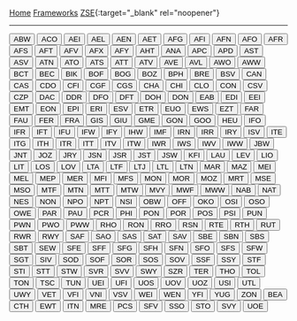 <head>
<style>
.button{
 width: 200px;
 test_align: center;
 }
</style>
</head>

[Home](/zrdb) [Frameworks](/pages/frameworks.md) [ZSE](https://github.com/jtcrum/zse){:target="_blank" rel="noopener"}

- - - 

<button onclick="location.href='/pages/frameworks/ABW.md'" type="button">ABW</button>
<button onclick="location.href='/pages/frameworks/ACO.md'" type="button">ACO</button>
<button onclick="location.href='/pages/frameworks/AEI.md'" type="button">AEI</button>
<button onclick="location.href='/pages/frameworks/AEL.md'" type="button">AEL</button>
<button onclick="location.href='/pages/frameworks/AEN.md'" type="button">AEN</button>
<button onclick="location.href='/pages/frameworks/AET.md'" type="button">AET</button>
<button onclick="location.href='/pages/frameworks/AFG.md'" type="button">AFG</button>
<button onclick="location.href='/pages/frameworks/AFI.md'" type="button">AFI</button>
<button onclick="location.href='/pages/frameworks/AFN.md'" type="button">AFN</button>
<button onclick="location.href='/pages/frameworks/AFO.md'" type="button">AFO</button>
<button onclick="location.href='/pages/frameworks/AFR.md'" type="button">AFR</button>
<button onclick="location.href='/pages/frameworks/AFS.md'" type="button">AFS</button>
<button onclick="location.href='/pages/frameworks/AFT.md'" type="button">AFT</button>
<button onclick="location.href='/pages/frameworks/AFV.md'" type="button">AFV</button>
<button onclick="location.href='/pages/frameworks/AFX.md'" type="button">AFX</button>
<button onclick="location.href='/pages/frameworks/AFY.md'" type="button">AFY</button>
<button onclick="location.href='/pages/frameworks/AHT.md'" type="button">AHT</button>
<button onclick="location.href='/pages/frameworks/ANA.md'" type="button">ANA</button>
<button onclick="location.href='/pages/frameworks/APC.md'" type="button">APC</button>
<button onclick="location.href='/pages/frameworks/APD.md'" type="button">APD</button>
<button onclick="location.href='/pages/frameworks/AST.md'" type="button">AST</button>
<button onclick="location.href='/pages/frameworks/ASV.md'" type="button">ASV</button>
<button onclick="location.href='/pages/frameworks/ATN.md'" type="button">ATN</button>
<button onclick="location.href='/pages/frameworks/ATO.md'" type="button">ATO</button>
<button onclick="location.href='/pages/frameworks/ATS.md'" type="button">ATS</button>
<button onclick="location.href='/pages/frameworks/ATT.md'" type="button">ATT</button>
<button onclick="location.href='/pages/frameworks/ATV.md'" type="button">ATV</button>
<button onclick="location.href='/pages/frameworks/AVE.md'" type="button">AVE</button>
<button onclick="location.href='/pages/frameworks/AVL.md'" type="button">AVL</button>
<button onclick="location.href='/pages/frameworks/AWO.md'" type="button">AWO</button>
<button onclick="location.href='/pages/frameworks/AWW.md'" type="button">AWW</button>
<button onclick="location.href='/pages/frameworks/BCT.md'" type="button">BCT</button>
<button onclick="location.href='/pages/frameworks/BEC.md'" type="button">BEC</button>
<button onclick="location.href='/pages/frameworks/BIK.md'" type="button">BIK</button>
<button onclick="location.href='/pages/frameworks/BOF.md'" type="button">BOF</button>
<button onclick="location.href='/pages/frameworks/BOG.md'" type="button">BOG</button>
<button onclick="location.href='/pages/frameworks/BOZ.md'" type="button">BOZ</button>
<button onclick="location.href='/pages/frameworks/BPH.md'" type="button">BPH</button>
<button onclick="location.href='/pages/frameworks/BRE.md'" type="button">BRE</button>
<button onclick="location.href='/pages/frameworks/BSV.md'" type="button">BSV</button>
<button onclick="location.href='/pages/frameworks/CAN.md'" type="button">CAN</button>
<button onclick="location.href='/pages/frameworks/CAS.md'" type="button">CAS</button>
<button onclick="location.href='/pages/frameworks/CDO.md'" type="button">CDO</button>
<button onclick="location.href='/pages/frameworks/CFI.md'" type="button">CFI</button>
<button onclick="location.href='/pages/frameworks/CGF.md'" type="button">CGF</button>
<button onclick="location.href='/pages/frameworks/CGS.md'" type="button">CGS</button>
<button onclick="location.href='/pages/frameworks/CHA.md'" type="button">CHA</button>
<button onclick="location.href='/pages/frameworks/CHI.md'" type="button">CHI</button>
<button onclick="location.href='/pages/frameworks/CLO.md'" type="button">CLO</button>
<button onclick="location.href='/pages/frameworks/CON.md'" type="button">CON</button>
<button onclick="location.href='/pages/frameworks/CSV.md'" type="button">CSV</button>
<button onclick="location.href='/pages/frameworks/CZP.md'" type="button">CZP</button>
<button onclick="location.href='/pages/frameworks/DAC.md'" type="button">DAC</button>
<button onclick="location.href='/pages/frameworks/DDR.md'" type="button">DDR</button>
<button onclick="location.href='/pages/frameworks/DFO.md'" type="button">DFO</button>
<button onclick="location.href='/pages/frameworks/DFT.md'" type="button">DFT</button>
<button onclick="location.href='/pages/frameworks/DOH.md'" type="button">DOH</button>
<button onclick="location.href='/pages/frameworks/DON.md'" type="button">DON</button>
<button onclick="location.href='/pages/frameworks/EAB.md'" type="button">EAB</button>
<button onclick="location.href='/pages/frameworks/EDI.md'" type="button">EDI</button>
<button onclick="location.href='/pages/frameworks/EEI.md'" type="button">EEI</button>
<button onclick="location.href='/pages/frameworks/EMT.md'" type="button">EMT</button>
<button onclick="location.href='/pages/frameworks/EON.md'" type="button">EON</button>
<button onclick="location.href='/pages/frameworks/EPI.md'" type="button">EPI</button>
<button onclick="location.href='/pages/frameworks/ERI.md'" type="button">ERI</button>
<button onclick="location.href='/pages/frameworks/ESV.md'" type="button">ESV</button>
<button onclick="location.href='/pages/frameworks/ETR.md'" type="button">ETR</button>
<button onclick="location.href='/pages/frameworks/EUO.md'" type="button">EUO</button>
<button onclick="location.href='/pages/frameworks/EWS.md'" type="button">EWS</button>
<button onclick="location.href='/pages/frameworks/EZT.md'" type="button">EZT</button>
<button onclick="location.href='/pages/frameworks/FAR.md'" type="button">FAR</button>
<button onclick="location.href='/pages/frameworks/FAU.md'" type="button">FAU</button>
<button onclick="location.href='/pages/frameworks/FER.md'" type="button">FER</button>
<button onclick="location.href='/pages/frameworks/FRA.md'" type="button">FRA</button>
<button onclick="location.href='/pages/frameworks/GIS.md'" type="button">GIS</button>
<button onclick="location.href='/pages/frameworks/GIU.md'" type="button">GIU</button>
<button onclick="location.href='/pages/frameworks/GME.md'" type="button">GME</button>
<button onclick="location.href='/pages/frameworks/GON.md'" type="button">GON</button>
<button onclick="location.href='/pages/frameworks/GOO.md'" type="button">GOO</button>
<button onclick="location.href='/pages/frameworks/HEU.md'" type="button">HEU</button>
<button onclick="location.href='/pages/frameworks/IFO.md'" type="button">IFO</button>
<button onclick="location.href='/pages/frameworks/IFR.md'" type="button">IFR</button>
<button onclick="location.href='/pages/frameworks/IFT.md'" type="button">IFT</button>
<button onclick="location.href='/pages/frameworks/IFU.md'" type="button">IFU</button>
<button onclick="location.href='/pages/frameworks/IFW.md'" type="button">IFW</button>
<button onclick="location.href='/pages/frameworks/IFY.md'" type="button">IFY</button>
<button onclick="location.href='/pages/frameworks/IHW.md'" type="button">IHW</button>
<button onclick="location.href='/pages/frameworks/IMF.md'" type="button">IMF</button>
<button onclick="location.href='/pages/frameworks/IRN.md'" type="button">IRN</button>
<button onclick="location.href='/pages/frameworks/IRR.md'" type="button">IRR</button>
<button onclick="location.href='/pages/frameworks/IRY.md'" type="button">IRY</button>
<button onclick="location.href='/pages/frameworks/ISV.md'" type="button">ISV</button>
<button onclick="location.href='/pages/frameworks/ITE.md'" type="button">ITE</button>
<button onclick="location.href='/pages/frameworks/ITG.md'" type="button">ITG</button>
<button onclick="location.href='/pages/frameworks/ITH.md'" type="button">ITH</button>
<button onclick="location.href='/pages/frameworks/ITR.md'" type="button">ITR</button>
<button onclick="location.href='/pages/frameworks/ITT.md'" type="button">ITT</button>
<button onclick="location.href='/pages/frameworks/ITV.md'" type="button">ITV</button>
<button onclick="location.href='/pages/frameworks/ITW.md'" type="button">ITW</button>
<button onclick="location.href='/pages/frameworks/IWR.md'" type="button">IWR</button>
<button onclick="location.href='/pages/frameworks/IWS.md'" type="button">IWS</button>
<button onclick="location.href='/pages/frameworks/IWV.md'" type="button">IWV</button>
<button onclick="location.href='/pages/frameworks/IWW.md'" type="button">IWW</button>
<button onclick="location.href='/pages/frameworks/JBW.md'" type="button">JBW</button>
<button onclick="location.href='/pages/frameworks/JNT.md'" type="button">JNT</button>
<button onclick="location.href='/pages/frameworks/JOZ.md'" type="button">JOZ</button>
<button onclick="location.href='/pages/frameworks/JRY.md'" type="button">JRY</button>
<button onclick="location.href='/pages/frameworks/JSN.md'" type="button">JSN</button>
<button onclick="location.href='/pages/frameworks/JSR.md'" type="button">JSR</button>
<button onclick="location.href='/pages/frameworks/JST.md'" type="button">JST</button>
<button onclick="location.href='/pages/frameworks/JSW.md'" type="button">JSW</button>
<button onclick="location.href='/pages/frameworks/KFI.md'" type="button">KFI</button>
<button onclick="location.href='/pages/frameworks/LAU.md'" type="button">LAU</button>
<button onclick="location.href='/pages/frameworks/LEV.md'" type="button">LEV</button>
<button onclick="location.href='/pages/frameworks/LIO.md'" type="button">LIO</button>
<button onclick="location.href='/pages/frameworks/LIT.md'" type="button">LIT</button>
<button onclick="location.href='/pages/frameworks/LOS.md'" type="button">LOS</button>
<button onclick="location.href='/pages/frameworks/LOV.md'" type="button">LOV</button>
<button onclick="location.href='/pages/frameworks/LTA.md'" type="button">LTA</button>
<button onclick="location.href='/pages/frameworks/LTF.md'" type="button">LTF</button>
<button onclick="location.href='/pages/frameworks/LTJ.md'" type="button">LTJ</button>
<button onclick="location.href='/pages/frameworks/LTL.md'" type="button">LTL</button>
<button onclick="location.href='/pages/frameworks/LTN.md'" type="button">LTN</button>
<button onclick="location.href='/pages/frameworks/MAR.md'" type="button">MAR</button>
<button onclick="location.href='/pages/frameworks/MAZ.md'" type="button">MAZ</button>
<button onclick="location.href='/pages/frameworks/MEI.md'" type="button">MEI</button>
<button onclick="location.href='/pages/frameworks/MEL.md'" type="button">MEL</button>
<button onclick="location.href='/pages/frameworks/MEP.md'" type="button">MEP</button>
<button onclick="location.href='/pages/frameworks/MER.md'" type="button">MER</button>
<button onclick="location.href='/pages/frameworks/MFI.md'" type="button">MFI</button>
<button onclick="location.href='/pages/frameworks/MFS.md'" type="button">MFS</button>
<button onclick="location.href='/pages/frameworks/MON.md'" type="button">MON</button>
<button onclick="location.href='/pages/frameworks/MOR.md'" type="button">MOR</button>
<button onclick="location.href='/pages/frameworks/MOZ.md'" type="button">MOZ</button>
<button onclick="location.href='/pages/frameworks/MRT.md'" type="button">MRT</button>
<button onclick="location.href='/pages/frameworks/MSE.md'" type="button">MSE</button>
<button onclick="location.href='/pages/frameworks/MSO.md'" type="button">MSO</button>
<button onclick="location.href='/pages/frameworks/MTF.md'" type="button">MTF</button>
<button onclick="location.href='/pages/frameworks/MTN.md'" type="button">MTN</button>
<button onclick="location.href='/pages/frameworks/MTT.md'" type="button">MTT</button>
<button onclick="location.href='/pages/frameworks/MTW.md'" type="button">MTW</button>
<button onclick="location.href='/pages/frameworks/MVY.md'" type="button">MVY</button>
<button onclick="location.href='/pages/frameworks/MWF.md'" type="button">MWF</button>
<button onclick="location.href='/pages/frameworks/MWW.md'" type="button">MWW</button>
<button onclick="location.href='/pages/frameworks/NAB.md'" type="button">NAB</button>
<button onclick="location.href='/pages/frameworks/NAT.md'" type="button">NAT</button>
<button onclick="location.href='/pages/frameworks/NES.md'" type="button">NES</button>
<button onclick="location.href='/pages/frameworks/NON.md'" type="button">NON</button>
<button onclick="location.href='/pages/frameworks/NPO.md'" type="button">NPO</button>
<button onclick="location.href='/pages/frameworks/NPT.md'" type="button">NPT</button>
<button onclick="location.href='/pages/frameworks/NSI.md'" type="button">NSI</button>
<button onclick="location.href='/pages/frameworks/OBW.md'" type="button">OBW</button>
<button onclick="location.href='/pages/frameworks/OFF.md'" type="button">OFF</button>
<button onclick="location.href='/pages/frameworks/OKO.md'" type="button">OKO</button>
<button onclick="location.href='/pages/frameworks/OSI.md'" type="button">OSI</button>
<button onclick="location.href='/pages/frameworks/OSO.md'" type="button">OSO</button>
<button onclick="location.href='/pages/frameworks/OWE.md'" type="button">OWE</button>
<button onclick="location.href='/pages/frameworks/PAR.md'" type="button">PAR</button>
<button onclick="location.href='/pages/frameworks/PAU.md'" type="button">PAU</button>
<button onclick="location.href='/pages/frameworks/PCR.md'" type="button">PCR</button>
<button onclick="location.href='/pages/frameworks/PHI.md'" type="button">PHI</button>
<button onclick="location.href='/pages/frameworks/PON.md'" type="button">PON</button>
<button onclick="location.href='/pages/frameworks/POR.md'" type="button">POR</button>
<button onclick="location.href='/pages/frameworks/POS.md'" type="button">POS</button>
<button onclick="location.href='/pages/frameworks/PSI.md'" type="button">PSI</button>
<button onclick="location.href='/pages/frameworks/PUN.md'" type="button">PUN</button>
<button onclick="location.href='/pages/frameworks/PWN.md'" type="button">PWN</button>
<button onclick="location.href='/pages/frameworks/PWO.md'" type="button">PWO</button>
<button onclick="location.href='/pages/frameworks/PWW.md'" type="button">PWW</button>
<button onclick="location.href='/pages/frameworks/RHO.md'" type="button">RHO</button>
<button onclick="location.href='/pages/frameworks/RON.md'" type="button">RON</button>
<button onclick="location.href='/pages/frameworks/RRO.md'" type="button">RRO</button>
<button onclick="location.href='/pages/frameworks/RSN.md'" type="button">RSN</button>
<button onclick="location.href='/pages/frameworks/RTE.md'" type="button">RTE</button>
<button onclick="location.href='/pages/frameworks/RTH.md'" type="button">RTH</button>
<button onclick="location.href='/pages/frameworks/RUT.md'" type="button">RUT</button>
<button onclick="location.href='/pages/frameworks/RWR.md'" type="button">RWR</button>
<button onclick="location.href='/pages/frameworks/RWY.md'" type="button">RWY</button>
<button onclick="location.href='/pages/frameworks/SAF.md'" type="button">SAF</button>
<button onclick="location.href='/pages/frameworks/SAO.md'" type="button">SAO</button>
<button onclick="location.href='/pages/frameworks/SAS.md'" type="button">SAS</button>
<button onclick="location.href='/pages/frameworks/SAT.md'" type="button">SAT</button>
<button onclick="location.href='/pages/frameworks/SAV.md'" type="button">SAV</button>
<button onclick="location.href='/pages/frameworks/SBE.md'" type="button">SBE</button>
<button onclick="location.href='/pages/frameworks/SBN.md'" type="button">SBN</button>
<button onclick="location.href='/pages/frameworks/SBS.md'" type="button">SBS</button>
<button onclick="location.href='/pages/frameworks/SBT.md'" type="button">SBT</button>
<button onclick="location.href='/pages/frameworks/SEW.md'" type="button">SEW</button>
<button onclick="location.href='/pages/frameworks/SFE.md'" type="button">SFE</button>
<button onclick="location.href='/pages/frameworks/SFF.md'" type="button">SFF</button>
<button onclick="location.href='/pages/frameworks/SFG.md'" type="button">SFG</button>
<button onclick="location.href='/pages/frameworks/SFH.md'" type="button">SFH</button>
<button onclick="location.href='/pages/frameworks/SFN.md'" type="button">SFN</button>
<button onclick="location.href='/pages/frameworks/SFO.md'" type="button">SFO</button>
<button onclick="location.href='/pages/frameworks/SFS.md'" type="button">SFS</button>
<button onclick="location.href='/pages/frameworks/SFW.md'" type="button">SFW</button>
<button onclick="location.href='/pages/frameworks/SGT.md'" type="button">SGT</button>
<button onclick="location.href='/pages/frameworks/SIV.md'" type="button">SIV</button>
<button onclick="location.href='/pages/frameworks/SOD.md'" type="button">SOD</button>
<button onclick="location.href='/pages/frameworks/SOF.md'" type="button">SOF</button>
<button onclick="location.href='/pages/frameworks/SOR.md'" type="button">SOR</button>
<button onclick="location.href='/pages/frameworks/SOS.md'" type="button">SOS</button>
<button onclick="location.href='/pages/frameworks/SOV.md'" type="button">SOV</button>
<button onclick="location.href='/pages/frameworks/SSF.md'" type="button">SSF</button>
<button onclick="location.href='/pages/frameworks/SSY.md'" type="button">SSY</button>
<button onclick="location.href='/pages/frameworks/STF.md'" type="button">STF</button>
<button onclick="location.href='/pages/frameworks/STI.md'" type="button">STI</button>
<button onclick="location.href='/pages/frameworks/STT.md'" type="button">STT</button>
<button onclick="location.href='/pages/frameworks/STW.md'" type="button">STW</button>
<button onclick="location.href='/pages/frameworks/SVR.md'" type="button">SVR</button>
<button onclick="location.href='/pages/frameworks/SVV.md'" type="button">SVV</button>
<button onclick="location.href='/pages/frameworks/SWY.md'" type="button">SWY</button>
<button onclick="location.href='/pages/frameworks/SZR.md'" type="button">SZR</button>
<button onclick="location.href='/pages/frameworks/TER.md'" type="button">TER</button>
<button onclick="location.href='/pages/frameworks/THO.md'" type="button">THO</button>
<button onclick="location.href='/pages/frameworks/TOL.md'" type="button">TOL</button>
<button onclick="location.href='/pages/frameworks/TON.md'" type="button">TON</button>
<button onclick="location.href='/pages/frameworks/TSC.md'" type="button">TSC</button>
<button onclick="location.href='/pages/frameworks/TUN.md'" type="button">TUN</button>
<button onclick="location.href='/pages/frameworks/UEI.md'" type="button">UEI</button>
<button onclick="location.href='/pages/frameworks/UFI.md'" type="button">UFI</button>
<button onclick="location.href='/pages/frameworks/UOS.md'" type="button">UOS</button>
<button onclick="location.href='/pages/frameworks/UOV.md'" type="button">UOV</button>
<button onclick="location.href='/pages/frameworks/UOZ.md'" type="button">UOZ</button>
<button onclick="location.href='/pages/frameworks/USI.md'" type="button">USI</button>
<button onclick="location.href='/pages/frameworks/UTL.md'" type="button">UTL</button>
<button onclick="location.href='/pages/frameworks/UWY.md'" type="button">UWY</button>
<button onclick="location.href='/pages/frameworks/VET.md'" type="button">VET</button>
<button onclick="location.href='/pages/frameworks/VFI.md'" type="button">VFI</button>
<button onclick="location.href='/pages/frameworks/VNI.md'" type="button">VNI</button>
<button onclick="location.href='/pages/frameworks/VSV.md'" type="button">VSV</button>
<button onclick="location.href='/pages/frameworks/WEI.md'" type="button">WEI</button>
<button onclick="location.href='/pages/frameworks/WEN.md'" type="button">WEN</button>
<button onclick="location.href='/pages/frameworks/YFI.md'" type="button">YFI</button>
<button onclick="location.href='/pages/frameworks/YUG.md'" type="button">YUG</button>
<button onclick="location.href='/pages/frameworks/ZON.md'" type="button">ZON</button>
<button onclick="location.href='/pages/frameworks/BEA.md'" type="button">BEA</button>
<button onclick="location.href='/pages/frameworks/CTH.md'" type="button">CTH</button>
<button onclick="location.href='/pages/frameworks/EWT.md'" type="button">EWT</button>
<button onclick="location.href='/pages/frameworks/ITN.md'" type="button">ITN</button>
<button onclick="location.href='/pages/frameworks/MRE.md'" type="button">MRE</button>
<button onclick="location.href='/pages/frameworks/PCS.md'" type="button">PCS</button>
<button onclick="location.href='/pages/frameworks/SFV.md'" type="button">SFV</button>
<button onclick="location.href='/pages/frameworks/SSO.md'" type="button">SSO</button>
<button onclick="location.href='/pages/frameworks/STO.md'" type="button">STO</button>
<button onclick="location.href='/pages/frameworks/SVY.md'" type="button">SVY</button>
<button onclick="location.href='/pages/frameworks/UOE.md'" type="button">UOE</button>
